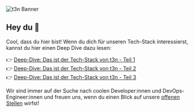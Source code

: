 ![t3n Banner](https://github.com/t3n/.github/blob/main/static/t3n-Banner.png)

## Hey du 👋

Cool, dass du hier bist! Wenn du dich für unseren Tech-Stack interessierst, kannst du hier einen Deep Dive dazu lesen:

👉 [Deep-Dive: Das ist der Tech-Stack von t3n - Teil 1](https://t3nbackstageblog.medium.com/deep-dive-das-ist-der-tech-stack-von-t3n-1-398d4fd1b7c0)<br>
👉 [Deep-Dive: Das ist der Tech-Stack von t3n - Teil 2](https://t3nbackstageblog.medium.com/deep-dive-das-ist-der-tech-stack-von-t3n-2-de570d52c23f)<br>
👉 [Deep-Dive: Das ist der Tech-Stack von t3n - Teil 3](https://t3nbackstageblog.medium.com/deep-dive-das-ist-der-tech-stack-von-t3n-3-6e1cdb0c8334)

Wir sind immer auf der Suche nach coolen Developer:innen und DevOps-Engineer:innen und freuen uns, wenn du einen Blick auf unsere [offenen Stellen](https://t3n.de/jobs-bei-t3n/) wirfst!
